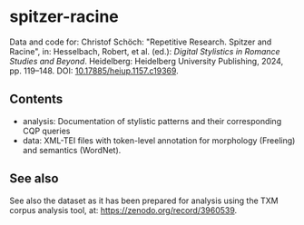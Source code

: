 # spitzer-racine

Data and code for: Christof Schöch: "Repetitive Research. Spitzer and Racine", in: Hesselbach, Robert, et al. (ed.): _Digital Stylistics in Romance Studies and Beyond_. Heidelberg: Heidelberg University Publishing, 2024, pp. 119–148. DOI: [10.17885/heiup.1157.c19369](https://doi.org/10.17885/heiup.1157.c19369). 

## Contents 

* analysis: Documentation of stylistic patterns and their corresponding CQP queries
* data: XML-TEI files with token-level annotation for morphology (Freeling) and semantics (WordNet). 

## See also

See also the dataset as it has been prepared for analysis using the TXM corpus analysis tool, at: https://zenodo.org/record/3960539. 

